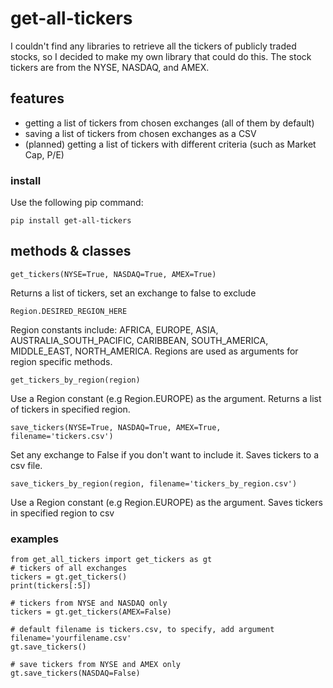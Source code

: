 # get-all-tickers

I couldn't find any libraries to retrieve all the tickers of publicly traded stocks, so I decided to make my own library that could do this. The stock tickers are from the NYSE, NASDAQ, and AMEX.

## features
-  getting a list of tickers from chosen exchanges (all of them by default)
-  saving a list of tickers from chosen exchanges as a CSV
-  (planned) getting a list of tickers with different criteria (such as Market Cap, P/E)

### install
Use the following pip command:
```
pip install get-all-tickers
```
## methods & classes
```
get_tickers(NYSE=True, NASDAQ=True, AMEX=True)
```
Returns a list of tickers, set an exchange to false to exclude
```
Region.DESIRED_REGION_HERE
```
Region constants include: AFRICA, EUROPE, ASIA, AUSTRALIA_SOUTH_PACIFIC, CARIBBEAN, SOUTH_AMERICA, MIDDLE_EAST, NORTH_AMERICA. Regions are used as arguments for region specific methods.
```
get_tickers_by_region(region)
```
Use a Region constant (e.g Region.EUROPE) as the argument. Returns a list of tickers in specified region.
```
save_tickers(NYSE=True, NASDAQ=True, AMEX=True, filename='tickers.csv')
```
Set any exchange to False if you don't want to include it. Saves tickers to a csv file.
```
save_tickers_by_region(region, filename='tickers_by_region.csv')
```
Use a Region constant (e.g Region.EUROPE) as the argument. Saves tickers in specified region to csv
### examples
```
from get_all_tickers import get_tickers as gt
# tickers of all exchanges
tickers = gt.get_tickers()
print(tickers[:5])

# tickers from NYSE and NASDAQ only
tickers = gt.get_tickers(AMEX=False)

# default filename is tickers.csv, to specify, add argument filename='yourfilename.csv'
gt.save_tickers()

# save tickers from NYSE and AMEX only
gt.save_tickers(NASDAQ=False)
```
